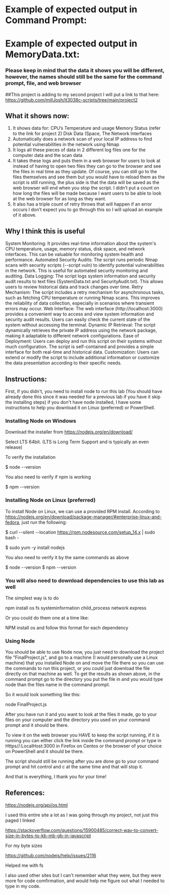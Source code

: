 # Example of expected output in Command Prompt: 


# Example of expected output in MemoryData.txt:


### Please keep in mind that the data it shows you will be different, however, the names should still be the same for the command prompt, file, and web browser

##This project is adding to my second project I will put a link to that here: https://github.com/millJosh/it3038c-scripts/tree/main/project2

## What it shows now:
1. It shows data for:
CPU’s Temperature and usage
Memory Status (refer to the link for project 2)
Disk Data (Space, 
The Network Interfaces
2. Automatically does a network scan of your local IP address to find potential vulnerabilities in the network using Nmap
3. It logs all these pieces of data in 2 different log files one for the computer data and the scan data
4. It takes these logs and puts them in a web browser for users to look at instead of having to open two files they can go to the browser and see the files in real time as they update. Of course, you can still go to the files themselves and see them but you would have to reload them as the script is still running, the plus side is that the data will be saved as the web browser will end when you stop the script. I didn’t put a count on how long the files will be made because I want users to be able to look at the web browser for as long as they want.
5. It also has a triple count of retry throws that will happen if an error occurs I don’t expect you to go through this so I will upload an example of it above.

## Why I think this is useful
System Monitoring:
It provides real-time information about the system's CPU temperature, usage, memory status, disk space, and network interfaces. This can be valuable for monitoring system health and performance.
Automated Security Audits:
The script runs periodic Nmap scans with security scripts (--script vuln) to identify potential vulnerabilities in the network. This is useful for automated security monitoring and auditing.
Data Logging:
The script logs system information and security audit results to text files (SystemData.txt and SecurityAudit.txt). This allows users to review historical data and track changes over time.
Retry Mechanism:
The script includes a retry mechanism for asynchronous tasks, such as fetching CPU temperature or running Nmap scans. This improves the reliability of data collection, especially in scenarios where transient errors may occur.
Web Interface:
The web interface (http://localhost:3000) provides a convenient way to access and view system information and security audit results. Users can easily check the current state of the system without accessing the terminal.
Dynamic IP Retrieval:
The script dynamically retrieves the private IP address using the network package, making it adaptable to different network configurations.
Ease of Deployment:
Users can deploy and run this script on their systems without much configuration. The script is self-contained and provides a simple interface for both real-time and historical data.
Customization:
Users can extend or modify the script to include additional information or customize the data presentation according to their specific needs.


## Instructions: 
First, if you didn't, you need to install node to run this lab (You should have already done this since it was needed for a previous lab if you have it skip the installing steps) if you don't have node installed, I have some instructions to help you download it on Linux (preferred) or PowerShell.

### Installing Node on Windows
Download the installer from https://nodejs.org/en/download/

Select LTS 64bit. (LTS is Long Term Support and is typically an even release)

To verify the installation

$ node --version

You also need to verify if npm is working

$ npm --version

### Installing Node on Linux (preferred)
To install Node on Linux, we can use a provided RPM install. According to https://nodejs.org/en/download/package-manager/#enterprise-linux-and-fedora, just run the following:

$ curl --silent --location https://rpm.nodesource.com/setup_14.x | sudo bash -

$ sudo yum -y install nodejs	

You also need to verify it by the same commands as above

$ node --version $ npm --version

### You will also need to download dependencies to use this lab as well 

The simplest way is to do 

npm install os fs systeminformation child_process network express

Or you could do them one at a time like:

NPM install os and follow this format for each dependency 

### Using Node
You should be able to use Node now, you just need to download the project file "FinalProject.js", and go to a machine (I would personally use a Linux machine) that you installed Node on and move the file there so you can use the commands to run this project, or you could just download the file directly on that machine as well. To get the results as shown above, in the command prompt go to the directory you put the file in and you would type node than the files name in the command prompt. 

So it would look something like this:

node FinalProject.js

After you have run it and you want to look at the files it made, go to your files on your computer and the directory you used on your command prompt and it should be there.

To view it on the web browser you HAVE to keep the script running, if it is running you can either click the link inside the command prompt or type in Https//:LocalHost:3000 in Firefox on Centos or the browser of your choice on PowerShell and it should be there. 

The script should still be running after you are done go to your command prompt and hit control and c at the same time and that will stop it.

And that is everything, I thank you for your time!

## References:
https://nodejs.org/api/os.html 

I used this entire site a lot as I was going through my project, not just this paged I linked

https://stackoverflow.com/questions/15900485/correct-way-to-convert-size-in-bytes-to-kb-mb-gb-in-javascript

For my byte sizes

https://github.com/nodejs/help/issues/2116

Helped me with fs

I also used other sites but I can't remember what they were, but they were more for code comfirmation, and would help me figure out what I needed to type in my code.

